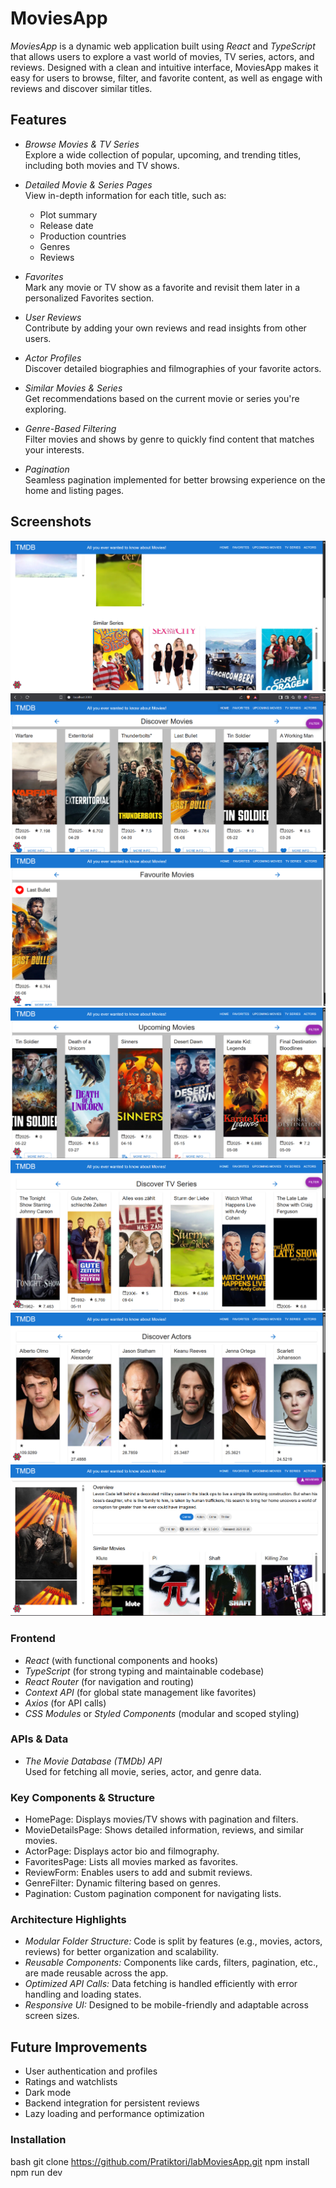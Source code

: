 # MoviesApp

*MoviesApp* is a dynamic web application built using *React* and *TypeScript* that allows users to explore a vast world of movies, TV series, actors, and reviews. Designed with a clean and intuitive interface, MoviesApp makes it easy for users to browse, filter, and favorite content, as well as engage with reviews and discover similar titles.


## Features

- *Browse Movies & TV Series*  
  Explore a wide collection of popular, upcoming, and trending titles, including both movies and TV shows.

- *Detailed Movie & Series Pages*  
  View in-depth information for each title, such as:
  - Plot summary
  - Release date
  - Production countries
  - Genres
  - Reviews

- *Favorites*  
  Mark any movie or TV show as a favorite and revisit them later in a personalized Favorites section.

- *User Reviews*  
  Contribute by adding your own reviews and read insights from other users.

- *Actor Profiles*  
  Discover detailed biographies and filmographies of your favorite actors.

- *Similar Movies & Series*  
  Get recommendations based on the current movie or series you're exploring.

- *Genre-Based Filtering*  
  Filter movies and shows by genre to quickly find content that matches your interests.

- *Pagination*  
  Seamless pagination implemented for better browsing experience on the home and listing pages.


## Screenshots

![alt text](<Screenshot 2025-05-12 132156.png>) ![alt text](<Screenshot 2025-05-12 132011.png>) ![alt text](<Screenshot 2025-05-12 132027.png>) ![alt text](<Screenshot 2025-05-12 132036.png>) ![alt text](<Screenshot 2025-05-12 132047.png>) ![alt text](<Screenshot 2025-05-12 132057.png>) ![alt text](<Screenshot 2025-05-12 132142.png>)


### Frontend

- *React* (with functional components and hooks)
- *TypeScript* (for strong typing and maintainable codebase)
- *React Router* (for navigation and routing)
- *Context API* (for global state management like favorites)
- *Axios* (for API calls)
- *CSS Modules* or *Styled Components* (modular and scoped styling)

### APIs & Data

- *The Movie Database (TMDb) API*  
  Used for fetching all movie, series, actor, and genre data.

### Key Components & Structure

- HomePage: Displays movies/TV shows with pagination and filters.
- MovieDetailsPage: Shows detailed information, reviews, and similar movies.
- ActorPage: Displays actor bio and filmography.
- FavoritesPage: Lists all movies marked as favorites.
- ReviewForm: Enables users to add and submit reviews.
- GenreFilter: Dynamic filtering based on genres.
- Pagination: Custom pagination component for navigating lists.

### Architecture Highlights

- *Modular Folder Structure:* Code is split by features (e.g., movies, actors, reviews) for better organization and scalability.
- *Reusable Components:* Components like cards, filters, pagination, etc., are made reusable across the app.
- *Optimized API Calls:* Data fetching is handled efficiently with error handling and loading states.
- *Responsive UI:* Designed to be mobile-friendly and adaptable across screen sizes.


## Future Improvements

- User authentication and profiles
- Ratings and watchlists
- Dark mode
- Backend integration for persistent reviews
- Lazy loading and performance optimization


### Installation

bash
git clone https://github.com/Pratiktori/labMoviesApp.git
npm install
npm run dev